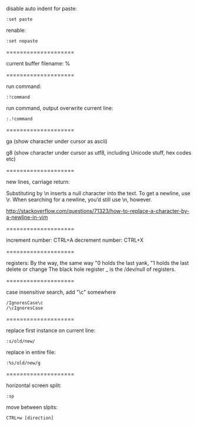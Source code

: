 disable auto indent for paste:

    :set paste

renable:

    :set nopaste

====================

current buffer filename: %

====================

run command:

    :!command

run command, output overwrite current line:

    :.!command

====================

ga (show character under cursor as ascii)

g8 (show character under cursor as utf8, including Unicode stuff, hex codes etc)

====================

new lines, carriage return:

Substituting by \n inserts a null character into the text. To get a newline, use \r. When searching for a newline, you’d still use \n, however.   

http://stackoverflow.com/questions/71323/how-to-replace-a-character-by-a-newline-in-vim

====================

increment number: CTRL+A
decrement number: CTRL+X

====================

registers: By the way, the same way "0 holds the last yank, "1 holds the last delete or change
The black hole register _ is the /dev/null of registers.

====================

case insensitive search, add "\c" somewhere

    /IgnoresCase\c
    /\cIgnoresCase

====================

replace first instance on current line:

    :s/old/new/

replace in entire file:

    :%s/old/new/g
    
====================

horizontal screen split:

    :sp
    
move between slpits:

    CTRL+w [direction]
